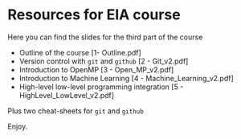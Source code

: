 # Resources for EIA course

Here you can find the slides for the third part of the course

- Outline of the course [1- Outline.pdf]
- Version control with `git` and `github` [2 - Git_v2.pdf]
- Introduction to OpenMP [3 - Open_MP_v2.pdf]
- Introduction to Machine Learning [4 - Machine_Learning_v2.pdf]
- High-level low-level programming integration [5 - HighLevel_LowLevel_v2.pdf]

Plus two cheat-sheets for `git` and `github`

Enjoy.


